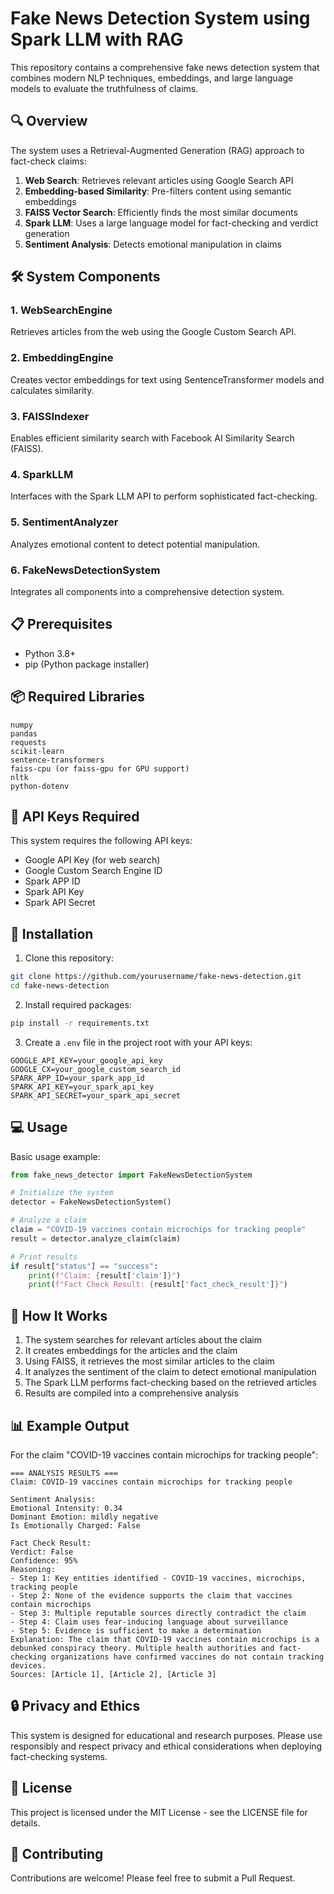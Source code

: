 # Fake News Detection System using Spark LLM with RAG

This repository contains a comprehensive fake news detection system that combines modern NLP techniques, embeddings, and large language models to evaluate the truthfulness of claims.

## 🔍 Overview

The system uses a Retrieval-Augmented Generation (RAG) approach to fact-check claims:

1. **Web Search**: Retrieves relevant articles using Google Search API
2. **Embedding-based Similarity**: Pre-filters content using semantic embeddings
3. **FAISS Vector Search**: Efficiently finds the most similar documents
4. **Spark LLM**: Uses a large language model for fact-checking and verdict generation
5. **Sentiment Analysis**: Detects emotional manipulation in claims

## 🛠️ System Components

### 1. WebSearchEngine
Retrieves articles from the web using the Google Custom Search API.

### 2. EmbeddingEngine
Creates vector embeddings for text using SentenceTransformer models and calculates similarity.

### 3. FAISSIndexer
Enables efficient similarity search with Facebook AI Similarity Search (FAISS).

### 4. SparkLLM
Interfaces with the Spark LLM API to perform sophisticated fact-checking.

### 5. SentimentAnalyzer
Analyzes emotional content to detect potential manipulation.

### 6. FakeNewsDetectionSystem
Integrates all components into a comprehensive detection system.

## 📋 Prerequisites

- Python 3.8+
- pip (Python package installer)

## 📦 Required Libraries

```
numpy
pandas
requests
scikit-learn
sentence-transformers
faiss-cpu (or faiss-gpu for GPU support)
nltk
python-dotenv
```

## 🔑 API Keys Required

This system requires the following API keys:
- Google API Key (for web search)
- Google Custom Search Engine ID
- Spark APP ID
- Spark API Key
- Spark API Secret

## 🚀 Installation

1. Clone this repository:
```bash
git clone https://github.com/yourusername/fake-news-detection.git
cd fake-news-detection
```

2. Install required packages:
```bash
pip install -r requirements.txt
```

3. Create a `.env` file in the project root with your API keys:
```
GOOGLE_API_KEY=your_google_api_key
GOOGLE_CX=your_google_custom_search_id
SPARK_APP_ID=your_spark_app_id
SPARK_API_KEY=your_spark_api_key
SPARK_API_SECRET=your_spark_api_secret
```

## 💻 Usage

Basic usage example:

```python
from fake_news_detector import FakeNewsDetectionSystem

# Initialize the system
detector = FakeNewsDetectionSystem()

# Analyze a claim
claim = "COVID-19 vaccines contain microchips for tracking people"
result = detector.analyze_claim(claim)

# Print results
if result["status"] == "success":
    print(f"Claim: {result['claim']}")
    print(f"Fact Check Result: {result['fact_check_result']}")
```

## 🔄 How It Works

1. The system searches for relevant articles about the claim
2. It creates embeddings for the articles and the claim
3. Using FAISS, it retrieves the most similar articles to the claim
4. It analyzes the sentiment of the claim to detect emotional manipulation
5. The Spark LLM performs fact-checking based on the retrieved articles
6. Results are compiled into a comprehensive analysis

## 📊 Example Output

For the claim "COVID-19 vaccines contain microchips for tracking people":

```
=== ANALYSIS RESULTS ===
Claim: COVID-19 vaccines contain microchips for tracking people

Sentiment Analysis:
Emotional Intensity: 0.34
Dominant Emotion: mildly negative
Is Emotionally Charged: False

Fact Check Result:
Verdict: False
Confidence: 95%
Reasoning:
- Step 1: Key entities identified - COVID-19 vaccines, microchips, tracking people
- Step 2: None of the evidence supports the claim that vaccines contain microchips
- Step 3: Multiple reputable sources directly contradict the claim
- Step 4: Claim uses fear-inducing language about surveillance
- Step 5: Evidence is sufficient to make a determination
Explanation: The claim that COVID-19 vaccines contain microchips is a debunked conspiracy theory. Multiple health authorities and fact-checking organizations have confirmed vaccines do not contain tracking devices.
Sources: [Article 1], [Article 2], [Article 3]
```

## 🔒 Privacy and Ethics

This system is designed for educational and research purposes. Please use responsibly and respect privacy and ethical considerations when deploying fact-checking systems.

## 📄 License

This project is licensed under the MIT License - see the LICENSE file for details.

## 🤝 Contributing

Contributions are welcome! Please feel free to submit a Pull Request.

